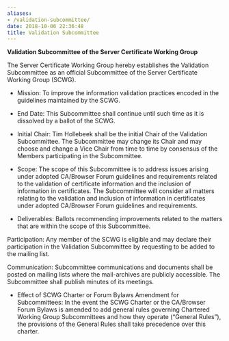 ```yaml
---
aliases:
- /validation-subcommittee/
date: 2018-10-06 22:36:48
title: Validation Subcommittee
---
```


**Validation Subcommittee of the Server Certificate Working Group**

The Server Certificate Working Group hereby establishes the Validation Subcommittee as an official Subcommittee of the Server Certificate Working Group (SCWG).

- Mission: To improve the information validation practices encoded in the guidelines maintained by the SCWG.

- End Date: This Subcommittee shall continue until such time as it is dissolved by a ballot of the SCWG.

- Initial Chair: Tim Hollebeek shall be the initial Chair of the Validation Subcommittee. The Subcommittee may change its Chair and may choose and change a Vice Chair from time to time by consensus of the Members participating in the Subcommittee.

- Scope: The scope of this Subcommittee is to address issues arising under adopted CA/Browser Forum guidelines and requirements related to the validation of certificate information and the inclusion of information in certificates. The Subcommittee will consider all matters relating to the validation and inclusion of information in certificates under adopted CA/Browser Forum guidelines and requirements.

- Deliverables: Ballots recommending improvements related to the matters that are within the scope of this Subcommittee.

Participation: Any member of the SCWG is eligible and may declare their participation in the Validation Subcommittee by requesting to be added to the mailing list.

Communication: Subcommittee communications and documents shall be posted on mailing lists where the mail-archives are publicly accessible. The Subcommittee shall publish minutes of its meetings.

- Effect of SCWG Charter or Forum Bylaws Amendment for Subcommittees: In the event the SCWG Charter or the CA/Browser Forum Bylaws is amended to add general rules governing Chartered Working Group Subcommittees and how they operate (“General Rules”), the provisions of the General Rules shall take precedence over this charter.